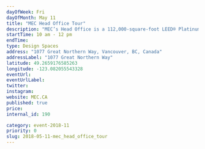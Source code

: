 ```yaml
---
dayOfWeek: Fri
dayOfMonth: May 11
title: "MEC Head Office Tour"
description: "MEC’s Head Office is a 112,000-square-foot LEED® Platinum Certified building. Approximately 500 staff work here, including some casual and part-time employees in our Service Centre. Join us on a tour of our office on Friday, May 11, 10am-12pm to learn about: The building’s design; Sustainability at MEC;<br> How the facility supports active living;Interior design and furnishings; and Technical clothing design. Meet your guides:  Hugh Cochlin<br> http://www.proscenium.ca/<br> David Labistour (CEO)<br> Sandy Treagus (CFO)<br> Wendy Youds (Senior Director, Product Design)<br> Tim Southam (Public Affairs Manager)"
startTime: 10 am - 12 pm
endTime: 
type: Design Spaces
address: "1077 Great Northern Way, Vancouver, BC, Canada"
addressLabel: "1077 Great Northern Way"
latitude: 49.2659176585263
longitude: -123.082055543328
eventUrl: 
eventUrlLabel: 
twitter: 
instagram: 
website: MEC.CA
published: true
price: 
internal_id: 190

category: event-2018-11
priority: 0
slug: 2018-05-11-mec_head_office_tour
---
```

